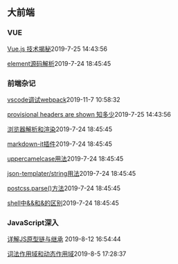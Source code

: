 ## 大前端

### VUE
[Vue.js 技术揭秘](/vue-analysis/)<update>2019-7-25 14:43:56</update>

[element源码解析](/ele-01/)<update>2019-7-24 18:45:45</update>

### 前端杂记
[vscode调试webpack](/zaji-08/)<update>2019-11-7 10:58:32</update>

[provisional headers are shown 知多少](/zaji-07/)<update>2019-7-25 14:43:56</update>

[浏览器解析和渲染](/zaji-06/)<update>2019-7-24 18:45:45</update>

[markdown-it插件](/zaji-05/)<update>2019-7-24 18:45:45</update>

[uppercamelcase用法](/zaji-04/)<update>2019-7-24 18:45:45</update>

[json-templater/string用法](/zaji-03/)<update>2019-7-24 18:45:45</update>

[postcss.parse()方法](/zaji-02/)<update>2019-7-24 18:45:45</update>

[shell中&&和&的区别](/zaji-01/)<update>2019-7-24 18:45:45</update>

### JavaScript深入
[详解JS原型链与继承](/js-prototype/)<update> 2019-8-12 16:54:44</update>

[词法作用域和动态作用域](/js-scope/)<update>2019-8-5 17:28:37</update>

